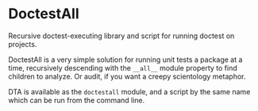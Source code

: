 DoctestAll
==========

Recursive doctest-executing library and script for running doctest on projects.

DoctestAll is a very simple solution for running unit tests a package at a time,
recursively descending with the ```__all__``` module property to find children
to analyze. Or audit, if you want a creepy scientology metaphor.

DTA is available as the ```doctestall``` module, and a script by the same name
which can be run from the command line.
